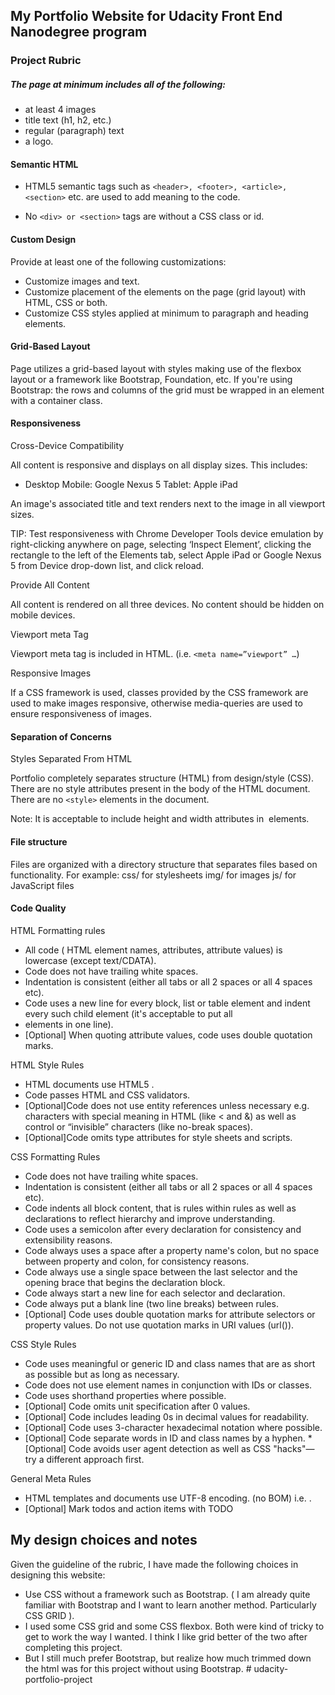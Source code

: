 ## My Portfolio Website for Udacity Front End Nanodegree program  
 
### Project Rubric 

##### The page at minimum includes all of the following:
 * at least 4 images
 * title text (h1, h2, etc.)
 * regular (paragraph) text
 * a logo.
   

#### Semantic HTML

* HTML5 semantic tags such as `<header>, <footer>, <article>, <section>` etc. are used to add meaning to the code.

* No `<div> or <section>` tags are without a CSS class or id.



#### Custom Design

Provide at least one of the following customizations:

* Customize images and text.
* Customize placement of the elements on the page (grid layout) with HTML, CSS or both.
* Customize CSS styles applied at minimum to paragraph and heading elements.

#### Grid-Based Layout
	

Page utilizes a grid-based layout with styles making use of the flexbox layout or a framework like Bootstrap, Foundation, etc.
If you're using Bootstrap: the rows and columns of the grid must be wrapped in an element with a container class.

#### Responsiveness

Cross-Device Compatibility

All content is responsive and displays on all display sizes. This includes:

* Desktop
    Mobile: Google Nexus 5
    Tablet: Apple iPad

An image's associated title and text renders next to the image in all viewport sizes.

TIP: Test responsiveness with Chrome Developer Tools device emulation by right-clicking anywhere on page, selecting ‘Inspect Element’, clicking the rectangle to the left of the Elements tab, select Apple iPad or Google Nexus 5 from Device drop-down list, and click reload.

Provide All Content
	

All content is rendered on all three devices. No content should be hidden on mobile devices.

Viewport meta Tag
	

Viewport meta tag is included in HTML. (i.e. `<meta name=”viewport” …`)

Responsive Images

If a CSS framework is used, classes provided by the CSS framework are used to make images responsive, otherwise media-queries are used to ensure responsiveness of images.

#### Separation of Concerns

Styles Separated From HTML

Portfolio completely separates structure (HTML) from design/style (CSS). There are no style attributes present in the body of the HTML document. 
There are no `<style>` elements in the document.

Note: It is acceptable to include height and width attributes in <img> elements.

#### File structure
	

Files are organized with a directory structure that separates files based on functionality. For example:
css/ for stylesheets
img/ for images
js/ for JavaScript files

#### Code Quality


HTML Formatting rules
	

* All code ( HTML element names, attributes, attribute values) is lowercase (except text/CDATA).
* Code does not have trailing white spaces.
* Indentation is consistent (either all tabs or all 2 spaces or all 4 spaces etc).
* Code uses a new line for every block, list or table element and indent every such child element (it's acceptable to put all <li> elements in one line).
* [Optional] When quoting attribute values, code uses double quotation marks.
    
HTML Style Rules
	

* HTML documents use HTML5 <!doctype html>.
* Code passes HTML and CSS validators.
* [Optional]Code does not use entity references unless necessary e.g. characters with special meaning in HTML (like < and &) as well as control or “invisible” characters (like no-break spaces).
* [Optional]Code omits type attributes for style sheets and scripts.

CSS Formatting Rules
	

* Code does not have trailing white spaces.
* Indentation is consistent (either all tabs or all 2 spaces or all 4 spaces etc).
* Code indents all block content, that is rules within rules as well as declarations to reflect hierarchy and improve understanding.
* Code uses a semicolon after every declaration for consistency and extensibility reasons.
* Code always uses a space after a property name's colon, but no space between property and colon, for consistency reasons.
* Code always use a single space between the last selector and the opening brace that begins the declaration block.
* Code always start a new line for each selector and declaration.
* Code always put a blank line (two line breaks) between rules.
* [Optional] Code uses double quotation marks for attribute selectors or property values. Do not use quotation marks in URI values (url()).

CSS Style Rules
	

* Code uses meaningful or generic ID and class names that are as short as possible but as long as necessary.
* Code does not use element names in conjunction with IDs or classes.
* Code uses shorthand properties where possible.
* [Optional] Code omits unit specification after 0 values.
* [Optional] Code includes leading 0s in decimal values for readability.
* [Optional] Code uses 3-character hexadecimal notation where possible.
* [Optional] Code separate words in ID and class names by a hyphen.
*[Optional] Code avoids user agent detection as well as CSS "hacks"—try a different approach first.

General Meta Rules
	

* HTML templates and documents use UTF-8 encoding. (no BOM) i.e. <meta charset="utf-8">.
* [Optional] Mark todos and action items with TODO

 
 
 
 ## My design choices and notes
 Given the guideline of the rubric, I have made the following choices in designing this website:
 
 * Use CSS without a framework such as Bootstrap. ( I am already quite familiar with Bootstrap and I want to learn another method. Particularly CSS GRID ).
 * I used some CSS grid and some CSS flexbox.  Both were kind of tricky to get to work the way I wanted. I think I like grid better of the two after completing this project. 
 * But I still much prefer Bootstrap, but realize how much trimmed down the html was for this project without using Bootstrap. # udacity-portfolio-project
